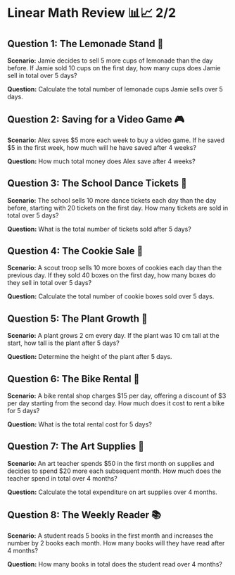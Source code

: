 # Linear Math Review 📊📈 2/2


## Question 1: The Lemonade Stand 🍋

**Scenario:** Jamie decides to sell 5 more cups of lemonade than the day before. If Jamie sold 10 cups on the first day, how many cups does Jamie sell in total over 5 days?

**Question:** Calculate the total number of lemonade cups Jamie sells over 5 days.

## Question 2: Saving for a Video Game 🎮

**Scenario:** Alex saves $5 more each week to buy a video game. If he saved $5 in the first week, how much will he have saved after 4 weeks?

**Question:** How much total money does Alex save after 4 weeks?

## Question 3: The School Dance Tickets 💃

**Scenario:** The school sells 10 more dance tickets each day than the day before, starting with 20 tickets on the first day. How many tickets are sold in total over 5 days?

**Question:** What is the total number of tickets sold after 5 days?

## Question 4: The Cookie Sale 🍪

**Scenario:** A scout troop sells 10 more boxes of cookies each day than the previous day. If they sold 40 boxes on the first day, how many boxes do they sell in total over 5 days?

**Question:** Calculate the total number of cookie boxes sold over 5 days.

## Question 5: The Plant Growth 🌱

**Scenario:** A plant grows 2 cm every day. If the plant was 10 cm tall at the start, how tall is the plant after 5 days?

**Question:** Determine the height of the plant after 5 days.

## Question 6: The Bike Rental 🚴

**Scenario:** A bike rental shop charges $15 per day, offering a discount of $3 per day starting from the second day. How much does it cost to rent a bike for 5 days?

**Question:** What is the total rental cost for 5 days?

## Question 7: The Art Supplies 🎨

**Scenario:** An art teacher spends $50 in the first month on supplies and decides to spend $20 more each subsequent month. How much does the teacher spend in total over 4 months?

**Question:** Calculate the total expenditure on art supplies over 4 months.

## Question 8: The Weekly Reader 📚

**Scenario:** A student reads 5 books in the first month and increases the number by 2 books each month. How many books will they have read after 4 months?

**Question:** How many books in total does the student read over 4 months?
